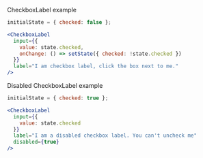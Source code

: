 CheckboxLabel example

```jsx
initialState = { checked: false };

<CheckboxLabel
  input={{
    value: state.checked,
    onChange: () => setState({ checked: !state.checked })
  }}
  label="I am checkbox label, click the box next to me."
/>
```

Disabled CheckboxLabel example
```jsx
initialState = { checked: true };

<CheckboxLabel
  input={{
    value: state.checked
  }}
  label="I am a disabled checkbox label. You can't uncheck me"
  disabled={true}
/>
```

